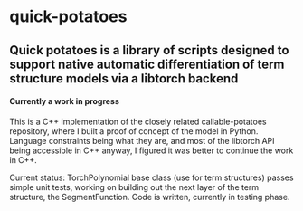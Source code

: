 # quick-potatoes

## Quick potatoes is a library of scripts designed to support native automatic differentiation of term structure models via a libtorch backend


#### Currently a work in progress

This is a C++ implementation of the closely related callable-potatoes repository, where I built a proof of concept of the model in Python. Language constraints being what they are, and most of the libtorch API being accessible in C++ anyway, I figured it was better to continue the work in C++.

Current status: TorchPolynomial base class (use for term structures) passes simple unit tests, working on building out the next layer of the term structure, the SegmentFunction. Code is written, currently in testing phase.